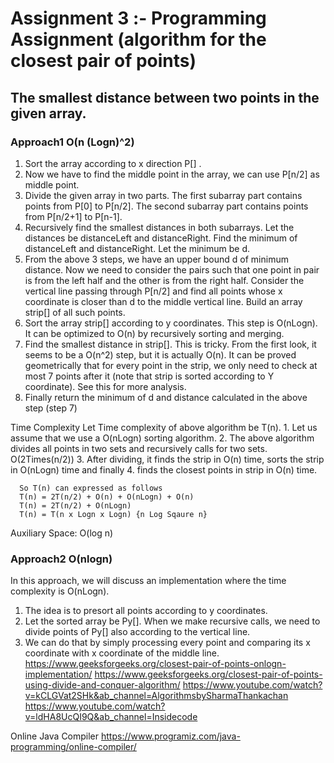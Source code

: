 # Assignment 3 :- Programming Assignment (algorithm for the closest pair of points)
   ## The smallest distance between two points in the given array.
   
   ### Approach1  O(n (Logn)^2)
        
   1. Sort the array according to x direction  P[] . 
   2. Now we have to find the middle point in the array, we can use P[n/2] as middle point. 
   3. Divide the given array in two parts. The first subarray part contains points from P[0] to P[n/2]. The second subarray part contains points from P[n/2+1] to P[n-1].
   4. Recursively find the smallest distances in both subarrays. Let the distances be distanceLeft and distanceRight. Find the minimum of distanceLeft and distanceRight. Let the minimum be d.
   5. From the above 3 steps, we have an upper bound d of minimum distance. 
   Now we need to consider the pairs such that one point in pair is from the left half and the other is from the right half. 
   Consider the vertical line passing through P[n/2] and find all points whose x coordinate is closer than d to the middle vertical line. Build an array strip[] of all such points. 
   6. Sort the array strip[] according to y coordinates. This step is O(nLogn). It can be optimized to O(n) by recursively sorting and merging. 
   7. Find the smallest distance in strip[]. This is tricky. From the first look, it seems to be a O(n^2) step, but it is actually O(n). It can be proved geometrically that for every point in the strip, we only need to check at most 7 points after it (note that strip is sorted according to Y coordinate). See this for more analysis.
   8. Finally return the minimum of d and distance calculated in the above step (step 7)

   Time Complexity Let Time complexity of above algorithm be T(n). 
      1. Let us assume that we use a O(nLogn) sorting algorithm. 
      2. The above algorithm divides all points in two sets and recursively calls for two sets. O(2Times(n/2))
      3. After dividing, it finds the strip in O(n) time, sorts the strip in O(nLogn) time and finally 
      4. finds the closest points in strip in O(n) time. 
      
      So T(n) can expressed as follows 
      T(n) = 2T(n/2) + O(n) + O(nLogn) + O(n) 
      T(n) = 2T(n/2) + O(nLogn) 
      T(n) = T(n x Logn x Logn) {n Log Sqaure n}

   Auxiliary Space: O(log n)


   ### Approach2 O(nlogn)

   In this approach, we will discuss an implementation where the time complexity is O(nLogn). 
   1. The idea is to presort all points according to y coordinates. 
   2. Let the sorted array be Py[]. When we make recursive calls, we need to divide points of Py[] also according to the vertical line. 
   3. We can do that by simply processing every point and comparing its x coordinate with x coordinate of the middle line.
https://www.geeksforgeeks.org/closest-pair-of-points-onlogn-implementation/
https://www.geeksforgeeks.org/closest-pair-of-points-using-divide-and-conquer-algorithm/
   https://www.youtube.com/watch?v=kCLGVat2SHk&ab_channel=AlgorithmsbySharmaThankachan
   https://www.youtube.com/watch?v=ldHA8UcQI9Q&ab_channel=Insidecode

   Online Java Compiler 
   https://www.programiz.com/java-programming/online-compiler/
   